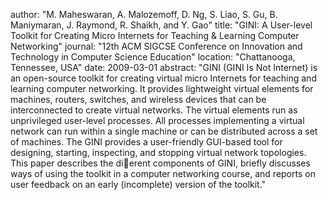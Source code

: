 author: "M. Maheswaran, A. Malozemoff, D. Ng, S. Liao, S. Gu, B. Maniymaran, J. Raymond, R. Shaikh, and Y. Gao"
title: "GINI: A User-level Toolkit for Creating Micro Internets for Teaching & Learning Computer Networking"
journal: "12th ACM SIGCSE Conference on Innovation and Technology in Computer Science Education"
location: "Chattanooga, Tennessee, USA"
date: 2009-03-01
abstract: "GINI (GINI Is Not Internet) is an open-source toolkit for creating virtual micro Internets for teaching and learning computer networking. It provides lightweight virtual elements for machines, routers, switches, and wireless devices that can be interconnected to create virtual networks. The virtual elements run as unprivileged user-level processes. All processes implementing a virtual network can run within a single machine or can be distributed across a set of machines. The GINI provides a user-friendly GUI-based tool for designing, starting, inspecting, and stopping virtual network topologies. This paper describes the dierent components of GINI, briefly discusses ways of using the toolkit in a computer networking course, and reports on user feedback on an early (incomplete) version of the toolkit."